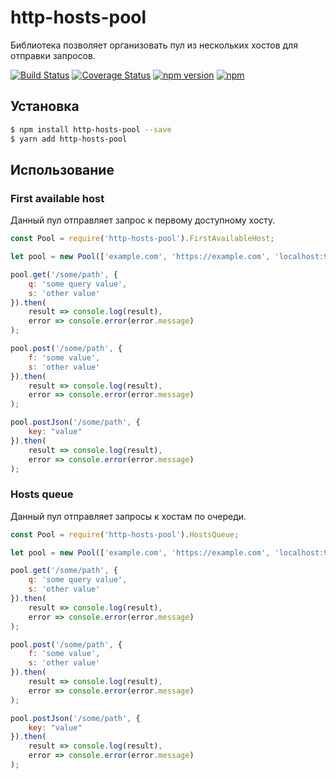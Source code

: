 # http-hosts-pool

Библиотека позволяет организовать пул из нескольких хостов для отправки запросов.

[![Build Status](https://travis-ci.org/atreslesne/lib-node-hosts-pool.svg?branch=master)](https://travis-ci.org/atreslesne/lib-node-hosts-pool)
[![Coverage Status](https://coveralls.io/repos/github/atreslesne/lib-node-hosts-pool/badge.svg?branch=master)](https://coveralls.io/github/atreslesne/lib-node-hosts-pool?branch=master)
[![npm version](https://badge.fury.io/js/http-hosts-pool.svg)](https://badge.fury.io/js/http-hosts-pool)
[![npm](https://img.shields.io/npm/l/express.svg?maxAge=2592000)](https://github.com/atreslesne/lib-node-hosts-pool/blob/master/LICENSE)

## Установка

```bash
$ npm install http-hosts-pool --save
$ yarn add http-hosts-pool
```

## Использование

### First available host

Данный пул отправляет запрос к первому доступному хосту.

```javascript
const Pool = require('http-hosts-pool').FirstAvailableHost;

let pool = new Pool(['example.com', 'https://example.com', 'localhost:9000']);

pool.get('/some/path', {
    q: 'some query value',
    s: 'other value'
}).then(
    result => console.log(result),
    error => console.error(error.message)
);

pool.post('/some/path', {
    f: 'some value',
    s: 'other value'
}).then(
    result => console.log(result),
    error => console.error(error.message)
);

pool.postJson('/some/path', {
    key: "value"
}).then(
    result => console.log(result),
    error => console.error(error.message)
);
```

### Hosts queue

Данный пул отправляет запросы к хостам по очереди.

```javascript
const Pool = require('http-hosts-pool').HostsQueue;

let pool = new Pool(['example.com', 'https://example.com', 'localhost:9000']);

pool.get('/some/path', {
    q: 'some query value',
    s: 'other value'
}).then(
    result => console.log(result),
    error => console.error(error.message)
);

pool.post('/some/path', {
    f: 'some value',
    s: 'other value'
}).then(
    result => console.log(result),
    error => console.error(error.message)
);

pool.postJson('/some/path', {
    key: "value"
}).then(
    result => console.log(result),
    error => console.error(error.message)
);
```
